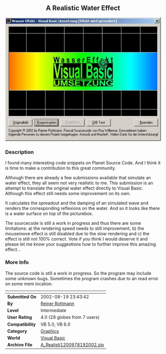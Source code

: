 ﻿<div align="center">

## A Realistic Water Effect

<img src="PIC200281597531008.jpg">
</div>

### Description

I found many interesting code snippets on Planet Source Code. And I think it is time to make a contribution to this great community.

Although there are already a few submissions available that simulate an water effect, they all seem not very realistic to me. This submission is an attempt to translate the original water effect directly to Visual Basic. Although this effect still needs some improvement on its own.

It calculates the spreadout and the damping of an simulated wave and renders the corresponding reflexions on the water. And so it looks like there is a water surface on top of the picturebox.

The sourcecode is still a work in progress and thus there are some limitations: a) the rendering speed needs to still improvement, b) the mousemove effect is still disabled due to the slow rendering and c) the effect is still not 100% correct. Vote if you think I would deserve it and please let me know your suggestions how to further improve this amazing effect...
 
### More Info
 
The source code is still a work in progress. So the program may include some unknown bugs. Sometimes the program crashes due to an read error on some mem location.


<span>             |<span>
---                |---
**Submitted On**   |2002-08-19 23:43:42
**By**             |[Reiner Rottmann](https://github.com/Planet-Source-Code/PSCIndex/blob/master/ByAuthor/reiner-rottmann.md)
**Level**          |Intermediate
**User Rating**    |4.0 (28 globes from 7 users)
**Compatibility**  |VB 5\.0, VB 6\.0
**Category**       |[Graphics](https://github.com/Planet-Source-Code/PSCIndex/blob/master/ByCategory/graphics__1-46.md)
**World**          |[Visual Basic](https://github.com/Planet-Source-Code/PSCIndex/blob/master/ByWorld/visual-basic.md)
**Archive File**   |[A\_Realisti1200978192002\.zip](https://github.com/Planet-Source-Code/reiner-rottmann-a-realistic-water-effect__1-37969/archive/master.zip)








